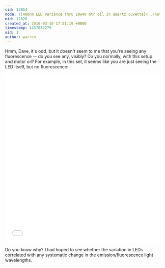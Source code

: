 ```yaml
---
cid: 13854
node: ![400nm LED variance thru 10w40 mtr oil in Quartz cuvette](../notes/dhaffnersr/03-10-2016/400nm-led-variance-thru-10w40-mtr-oil-in-quartz-cuvette)
nid: 12826
created_at: 2016-03-10 17:51:19 +0000
timestamp: 1457632279
uid: 1
author: warren
---
```


Hmm, Dave, it's odd, but it doesn't seem to me that you're seeing any fluorescence -- do you see any, visibly? Do you normally, with this setup and motor oil? For example, in this set, it seems like you are just seeing the LED itself, but no fluorescence:

<iframe width='100%' height='550px' style='border:none;' src='//spectralworkbench.org/sets/embed2/3213'></iframe>

Do you know why? I had hoped to see whether the variation in LEDs correlated with any systematic change in the emission/fluorescence light wavelengths. 